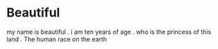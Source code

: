 # Beautiful
my name is beautiful .
i am ten years of age .
who is the princess of this land .
The human race on the earth
